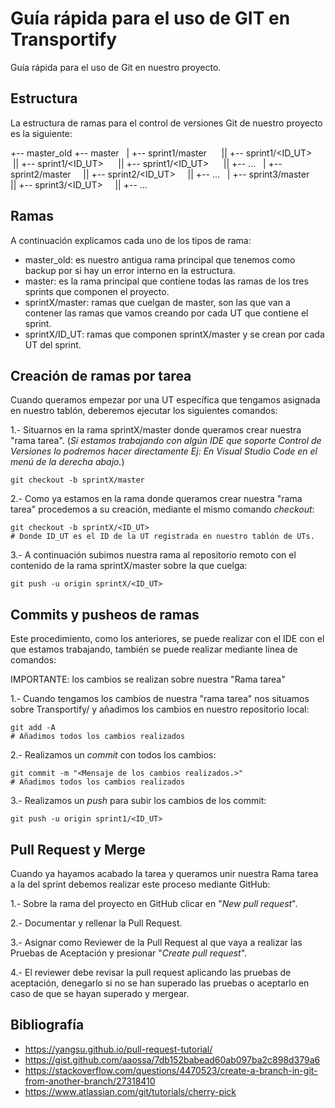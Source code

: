 # Guía rápida para el uso de GIT en Transportify

Guía rápida para el uso de Git en nuestro proyecto.

## Estructura

La estructura de ramas para el control de versiones Git de nuestro proyecto es la siguiente:

+-- master_old
+-- master
&nbsp; |   +-- sprint1/master
&nbsp; &nbsp; &nbsp;||   +-- sprint1/<ID_UT>
&nbsp; &nbsp; &nbsp;||   +-- sprint1/<ID_UT>
&nbsp; &nbsp; &nbsp;||   +-- sprint1/<ID_UT>
&nbsp; &nbsp; &nbsp;||   +-- ...
&nbsp; |   +-- sprint2/master
&nbsp; &nbsp; ||   +-- sprint2/<ID_UT>
&nbsp; &nbsp; ||   +-- ...
&nbsp; |   +-- sprint3/master
&nbsp; &nbsp; ||   +-- sprint3/<ID_UT>
&nbsp; &nbsp; ||   +-- ...


## Ramas

A continuación explicamos cada uno de los tipos de rama:

- master_old: es nuestro antigua rama principal que tenemos como backup por si hay un error interno en la estructura.
- master: es la rama principal que contiene todas las ramas de los tres sprints que componen el proyecto.
- sprintX/master: ramas que cuelgan de master, son las que van a contener las ramas que vamos creando por cada UT que contiene el sprint.
- sprintX/ID_UT: ramas que componen sprintX/master y se crean por cada UT del sprint.

## Creación de ramas por tarea

Cuando queramos empezar por una UT específica que tengamos asignada en nuestro tablón, deberemos ejecutar los siguientes comandos:

1.- Situarnos en la rama sprintX/master donde queramos crear nuestra "rama tarea". (*Si estamos trabajando con algún IDE que soporte Control de Versiones lo podremos hacer directamente Ej: En Visual Studio Code en el menú de la derecha abajo.*)

```shell
git checkout -b sprintX/master
```

2.- Como ya estamos en la rama donde queramos crear nuestra "rama tarea" procedemos a su creación, mediante el mismo comando *checkout*:

```shell
git checkout -b sprintX/<ID_UT>
# Donde ID_UT es el ID de la UT registrada en nuestro tablón de UTs.
```

3.- A continuación subimos nuestra rama al repositorio remoto con el contenido de la rama sprintX/master sobre la que cuelga:

```shell
git push -u origin sprintX/<ID_UT>
```

## Commits y pusheos de ramas

Este procedimiento, como los anteriores, se puede realizar con el IDE con el que estamos trabajando, también se puede realizar mediante línea de comandos:

IMPORTANTE: los cambios se realizan sobre nuestra "Rama tarea"

1.- Cuando tengamos los cambios de nuestra "rama tarea" nos situamos sobre Transportify/ y añadimos los cambios en nuestro repositorio local:

```shell
git add -A
# Añadimos todos los cambios realizados
```

2.- Realizamos un *commit* con todos los cambios:

```shell
git commit -m "<Mensaje de los cambios realizados.>"
# Añadimos todos los cambios realizados
```

3.- Realizamos un *push* para subir los cambios de los commit:

```shell
git push -u origin sprint1/<ID_UT>
```

## Pull Request y Merge

Cuando ya hayamos acabado la tarea y queramos unir nuestra Rama tarea a la del sprint debemos realizar este proceso mediante GitHub:

1.- Sobre la rama del proyecto en GitHub clicar en "*New pull request*".

2.- Documentar y rellenar la Pull Request.

3.- Asignar como Reviewer de la Pull Request al que vaya a realizar las Pruebas de Aceptación y presionar "*Create pull request*".

4.- El reviewer debe revisar la pull request aplicando las pruebas de aceptación, denegarlo si no se han superado las pruebas o aceptarlo en caso de que se hayan superado y mergear.

## Bibliografía

- https://yangsu.github.io/pull-request-tutorial/
- https://gist.github.com/aaossa/7db152babead60ab097ba2c898d379a6
- https://stackoverflow.com/questions/4470523/create-a-branch-in-git-from-another-branch/27318410
- https://www.atlassian.com/git/tutorials/cherry-pick
